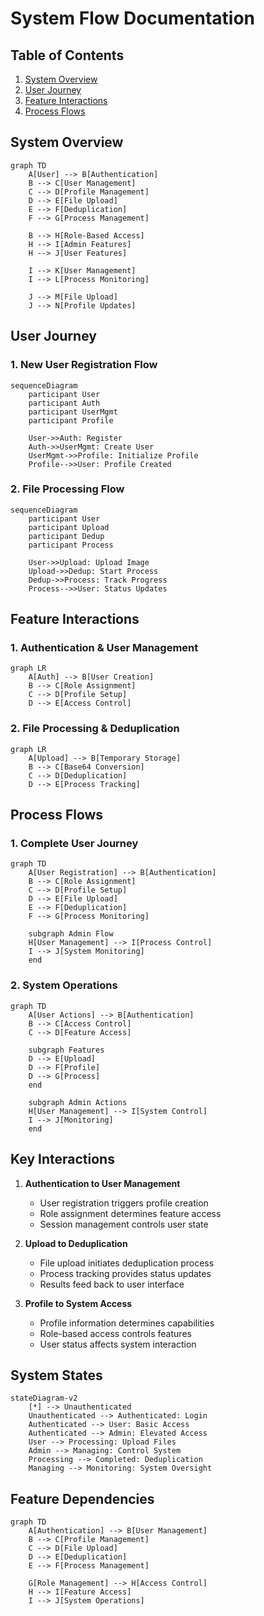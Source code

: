 # System Flow Documentation

## Table of Contents

1. [System Overview](#system-overview)
2. [User Journey](#user-journey)
3. [Feature Interactions](#feature-interactions)
4. [Process Flows](#process-flows)

## System Overview

```mermaid
graph TD
    A[User] --> B[Authentication]
    B --> C[User Management]
    C --> D[Profile Management]
    D --> E[File Upload]
    E --> F[Deduplication]
    F --> G[Process Management]

    B --> H[Role-Based Access]
    H --> I[Admin Features]
    H --> J[User Features]

    I --> K[User Management]
    I --> L[Process Monitoring]

    J --> M[File Upload]
    J --> N[Profile Updates]
```

## User Journey

### 1. New User Registration Flow

```mermaid
sequenceDiagram
    participant User
    participant Auth
    participant UserMgmt
    participant Profile

    User->>Auth: Register
    Auth->>UserMgmt: Create User
    UserMgmt->>Profile: Initialize Profile
    Profile-->>User: Profile Created
```

### 2. File Processing Flow

```mermaid
sequenceDiagram
    participant User
    participant Upload
    participant Dedup
    participant Process

    User->>Upload: Upload Image
    Upload->>Dedup: Start Process
    Dedup->>Process: Track Progress
    Process-->>User: Status Updates
```

## Feature Interactions

### 1. Authentication & User Management

```mermaid
graph LR
    A[Auth] --> B[User Creation]
    B --> C[Role Assignment]
    C --> D[Profile Setup]
    D --> E[Access Control]
```

### 2. File Processing & Deduplication

```mermaid
graph LR
    A[Upload] --> B[Temporary Storage]
    B --> C[Base64 Conversion]
    C --> D[Deduplication]
    D --> E[Process Tracking]
```

## Process Flows

### 1. Complete User Journey

```mermaid
graph TD
    A[User Registration] --> B[Authentication]
    B --> C[Role Assignment]
    C --> D[Profile Setup]
    D --> E[File Upload]
    E --> F[Deduplication]
    F --> G[Process Monitoring]

    subgraph Admin Flow
    H[User Management] --> I[Process Control]
    I --> J[System Monitoring]
    end
```

### 2. System Operations

```mermaid
graph TD
    A[User Actions] --> B[Authentication]
    B --> C[Access Control]
    C --> D[Feature Access]

    subgraph Features
    D --> E[Upload]
    D --> F[Profile]
    D --> G[Process]
    end

    subgraph Admin Actions
    H[User Management] --> I[System Control]
    I --> J[Monitoring]
    end
```

## Key Interactions

1. **Authentication to User Management**

   - User registration triggers profile creation
   - Role assignment determines feature access
   - Session management controls user state

2. **Upload to Deduplication**

   - File upload initiates deduplication process
   - Process tracking provides status updates
   - Results feed back to user interface

3. **Profile to System Access**
   - Profile information determines capabilities
   - Role-based access controls features
   - User status affects system interaction

## System States

```mermaid
stateDiagram-v2
    [*] --> Unauthenticated
    Unauthenticated --> Authenticated: Login
    Authenticated --> User: Basic Access
    Authenticated --> Admin: Elevated Access
    User --> Processing: Upload Files
    Admin --> Managing: Control System
    Processing --> Completed: Deduplication
    Managing --> Monitoring: System Oversight
```

## Feature Dependencies

```mermaid
graph TD
    A[Authentication] --> B[User Management]
    B --> C[Profile Management]
    C --> D[File Upload]
    D --> E[Deduplication]
    E --> F[Process Management]

    G[Role Management] --> H[Access Control]
    H --> I[Feature Access]
    I --> J[System Operations]
```
